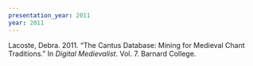 ```yaml
---
presentation_year: 2011
year: 2011
---
```


Lacoste, Debra. 2011. “The Cantus Database: Mining for Medieval Chant Traditions.” In <i>Digital Medievalist</i>. Vol. 7. Barnard College.